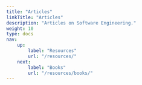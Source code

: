 ```yaml
---
title: "Articles"
linkTitle: "Articles"
description: "Articles on Software Engineering."
weight: 10
type: docs
nav:
    up:
        label: "Resources"
        url: "/resources/"
    next:
        label: "Books"
        url: "/resources/books/"
---
```

